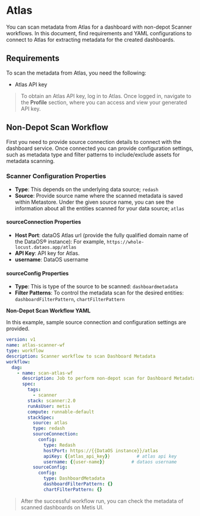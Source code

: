 # Atlas

You can scan metadata from Atlas for a dashboard with non-depot Scanner workflows. In this document, find requirements and YAML configurations to connect to Atlas for extracting metadata for the created dashboards. 

## Requirements

To scan the metadata from Atlas, you need the following:

- Atlas API key

> To obtain an Atlas API key, log in to Atlas. Once logged in, navigate to the <b>Profile</b> section, where you can access and view your generated API key.


## Non-Depot Scan Workflow

First you need to provide source connection details to connect with the dashboard service. Once connected you can provide configuration settings, such as metadata type and filter patterns to include/exclude assets for metadata scanning. 

### **Scanner Configuration Properties**

- **Type**: This depends on the underlying data source; `redash`
- **Source**: Provide source name where the scanned metadata is saved within Metastore. Under the given source name, you can see the information about all the entities scanned for your data source; `atlas`

#### **sourceConnection Properties**

- **Host Port**: dataOS Atlas url (provide the fully qualified domain name of the DataOS® instance): For example, `https://whole-locust.dataos.app/atlas`
- **API Key**: API key for Atlas. 
- **username**: DataOS username
   

#### **sourceConfig Properties**
- **Type**: This is type of the source  to be scanned: `dashboardmetadata`
- **Filter Patterns**: To control the metadata scan for the desired entities: `dashboardFilterPattern`, `chartFilterPattern`

**Non-Depot Scan Workflow YAML**

In this example, sample source connection and configuration settings are provided.

```yaml
version: v1
name: atlas-scanner-wf
type: workflow
description: Scanner workflow to scan Dashboard Metadata
workflow:
  dag:
    - name: scan-atlas-wf
      description: Job to perform non-depot scan for Dashboard Metadata
      spec:
        tags:
          - scanner
        stack: scanner:2.0
        runAsUser: metis
        compute: runnable-default
        stackSpec:
          source: atlas
          type: redash
          sourceConnection:
            config:
              type: Redash
              hostPort: https://{{DataOS instance}}/atlas
              apiKey: {{atlas_api_key}}          # atlas api key
              username: {{user-name}}          # dataos username
          sourceConfig:
            config:
              type: DashboardMetadata
              dashboardFilterPattern: {}
              chartFilterPattern: {}
```

> After the successful workflow run, you can check the metadata of scanned dashboards on Metis UI.
